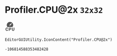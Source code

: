 # Profiler.CPU@2x `32x32`
<img src="/img/Profiler.CPU@2x.png" width=32 height=32>

``` CSharp
EditorGUIUtility.IconContent("Profiler.CPU@2x")
```
```
-106814588353482428
```
